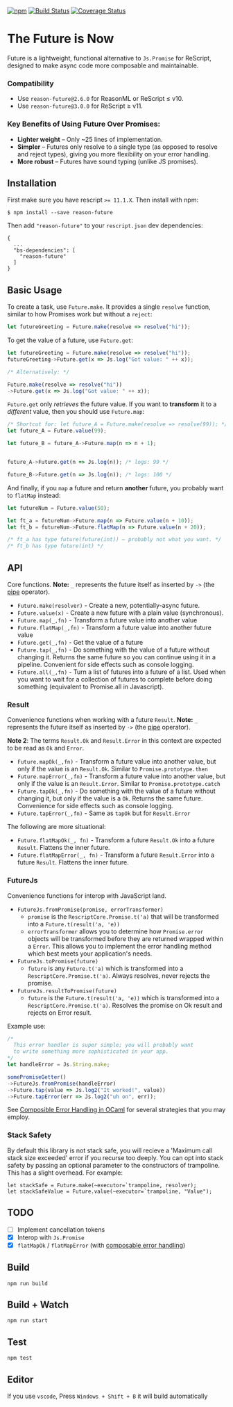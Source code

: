 [![npm](https://img.shields.io/npm/v/reason-future.svg)](https://www.npmjs.com/package/reason-future)
[![Build Status](https://travis-ci.org/RationalJS/future.svg?branch=master)](https://travis-ci.org/RationalJS/future)
[![Coverage Status](https://coveralls.io/repos/github/RationalJS/future/badge.svg?branch=test-coverage)](https://coveralls.io/github/RationalJS/future?branch=test-coverage)

# The Future is Now

Future is a lightweight, functional alternative to `Js.Promise` for ReScript, designed to make async code more composable and maintainable.

### Compatibility
- Use `reason-future@2.6.0` for ReasonML or ReScript ≤ v10.
- Use `reason-future@3.0.0` for ReScript ≥ v11.


### Key Benefits of Using Future Over Promises:

- **Lighter weight** – Only ~25 lines of implementation.
- **Simpler** – Futures only resolve to a single type (as opposed to resolve and reject types), giving you more flexibility on your error handling.
- **More robust** – Futures have sound typing (unlike JS promises).

## Installation

First make sure you have rescript `>= 11.1.X`. Then install with npm:

```
$ npm install --save reason-future
```

Then add `"reason-future"` to your `rescript.json` dev dependencies:

```
{
  ...
  "bs-dependencies": [
    "reason-future"
  ]
}
```

## Basic Usage

To create a task, use `Future.make`. It provides a single `resolve` function, similar to how Promises work but without a `reject`:

```js
let futureGreeting = Future.make(resolve => resolve("hi"));
```

To get the value of a future, use `Future.get`:

```js
let futureGreeting = Future.make(resolve => resolve("hi"));
futureGreeting->Future.get(x => Js.log("Got value: " ++ x));

/* Alternatively: */

Future.make(resolve => resolve("hi"))
->Future.get(x => Js.log("Got value: " ++ x));
```

`Future.get` only *retrieves* the future value. If you want to **transform** it to a *different* value, then you should use `Future.map`:

```js
/* Shortcut for: let future_A = Future.make(resolve => resolve(99)); */
let future_A = Future.value(99);

let future_B = future_A->Future.map(n => n + 1);


future_A->Future.get(n => Js.log(n)); /* logs: 99 */

future_B->Future.get(n => Js.log(n)); /* logs: 100 */
```

And finally, if you `map` a future and return **another** future, you probably want to `flatMap` instead:

```js
let futureNum = Future.value(50);

let ft_a = futureNum->Future.map(n => Future.value(n + 10));
let ft_b = futureNum->Future.flatMap(n => Future.value(n + 20));

/* ft_a has type future(future(int)) – probably not what you want. */
/* ft_b has type future(int) */
```

## API

Core functions. **Note:** `_` represents the future itself as inserted by `->` (the [pipe](https://rescript-lang.org/docs/manual/latest/pipe) operator).

- `Future.make(resolver)` - Create a new, potentially-async future.
- `Future.value(x)` - Create a new future with a plain value (synchronous).
- `Future.map(_,fn)` - Transform a future value into another value
- `Future.flatMap(_,fn)` - Transform a future value into another future value
- `Future.get(_,fn)` - Get the value of a future
- `Future.tap(_,fn)` - Do something with the value of a future without changing it. Returns the same future so you can continue using it in a pipeline. Convenient for side effects such as console logging.
- `Future.all(_,fn)` - Turn a list of futures into a future of a list.  Used when you want to wait for a collection of futures to complete before doing something (equivalent to Promise.all in Javascript).

### Result

Convenience functions when working with a future `Result`. **Note:** `_` represents the future itself as inserted by `->` (the [pipe](https://rescript-lang.org/docs/manual/latest/pipe) operator).

**Note 2**: The terms `Result.Ok` and `Result.Error` in this context are expected to be read as `Ok` and `Error`.

- `Future.mapOk(_,fn)` - Transform a future value into another value, but only if the value is an `Result.Ok`. Similar to `Promise.prototype.then`
- `Future.mapError(_,fn)` - Transform a future value into another value, but only if the value is an `Result.Error`. Similar to `Promise.prototype.catch`
- `Future.tapOk(_,fn)` - Do something with the value of a future without changing it, but only if the value is a `Ok`. Returns the same future. Convenience for side effects such as console logging.
- `Future.tapError(_,fn)` - Same as `tapOk` but for `Result.Error`

The following are more situational:

- `Future.flatMapOk(_, fn)` - Transform a future `Result.Ok` into
a future `Result`. Flattens the inner future.
- `Future.flatMapError(_, fn)` - Transform a future `Result.Error` into
a future `Result`. Flattens the inner future.

### FutureJs

Convenience functions for interop with JavaScript land.

- `FutureJs.fromPromise(promise, errorTransformer)`
  - `promise` is the `RescriptCore.Promise.t('a)` that will be transformed into a
    `Future.t(result('a, 'e))`
  - `errorTransformer` allows you to determine how `Promise.error`
    objects will be transformed before they are returned wrapped within
    a `Error`.  This allows you to implement the error handling
    method which best meets your application's needs.
- `FutureJs.toPromise(future)`
  - `future` is any `Future.t('a)` which is transformed into a
    `RescriptCore.Promise.t('a)`. Always resolves, never rejects the promise.
- `FutureJs.resultToPromise(future)`
  - `future` is the `Future.t(result('a, 'e))` which is transformed into a
    `RescriptCore.Promise.t('a)`. Resolves the promise on Ok result and rejects on Error result.

Example use:


```js
/*
  This error handler is super simple; you will probably want
  to write something more sophisticated in your app.
*/
let handleError = Js.String.make;

somePromiseGetter()
->FutureJs.fromPromise(handleError)
->Future.tap(value => Js.log2("It worked!", value))
->Future.tapError(err => Js.log2("uh on", err));
```

See [Composible Error Handling in OCaml][error-handling] for several strategies that you may employ.

### Stack Safety

By default this library is not stack safe, you will recieve a 'Maximum call stack size exceeded' error if you recurse too deeply. You can opt into stack safety by passing an optional parameter to the constructors of trampoline. This has a slight overhead. For example:

```reason
let stackSafe = Future.make(~executor=`trampoline, resolver);
let stackSafeValue = Future.value(~executor=`trampoline, "Value");
```

## TODO

- [ ] Implement cancellation tokens
- [x] Interop with `Js.Promise`
- [x] `flatMapOk` / `flatMapError` (with [composable error handling](http://keleshev.com/composable-error-handling-in-ocaml))

## Build

```
npm run build
```

## Build + Watch

```
npm run start
```

## Test

```
npm test
```

## Editor
If you use `vscode`, Press `Windows + Shift + B` it will build automatically

[error-handling]: http://keleshev.com/composable-error-handling-in-ocaml
